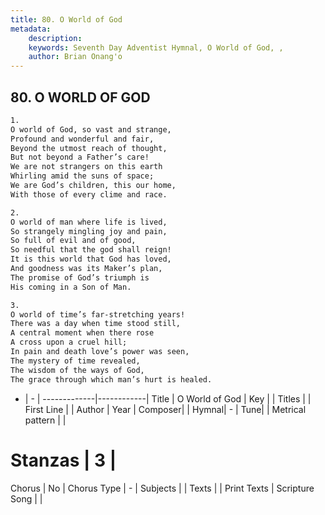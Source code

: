 ```yaml
---
title: 80. O World of God
metadata:
    description: 
    keywords: Seventh Day Adventist Hymnal, O World of God, , 
    author: Brian Onang'o
---
```



## 80. O WORLD OF GOD

```txt
1.
O world of God, so vast and strange,
Profound and wonderful and fair,
Beyond the utmost reach of thought,
But not beyond a Father’s care!
We are not strangers on this earth
Whirling amid the suns of space;
We are God’s children, this our home,
With those of every clime and race.

2.
O world of man where life is lived,
So strangely mingling joy and pain,
So full of evil and of good,
So needful that the god shall reign!
It is this world that God has loved,
And goodness was its Maker’s plan,
The promise of God’s triumph is
His coming in a Son of Man.

3.
O world of time’s far-stretching years!
There was a day when time stood still,
A central moment when there rose
A cross upon a cruel hill;
In pain and death love’s power was seen,
The mystery of time revealed,
The wisdom of the ways of God,
The grace through which man’s hurt is healed.
```

- |   -  |
-------------|------------|
Title | O World of God |
Key |  |
Titles |  |
First Line |  |
Author | 
Year | 
Composer|  |
Hymnal|  - |
Tune|  |
Metrical pattern | |
# Stanzas | 3 |
Chorus | No |
Chorus Type | - |
Subjects |  |
Texts |  |
Print Texts | 
Scripture Song |  |
  
